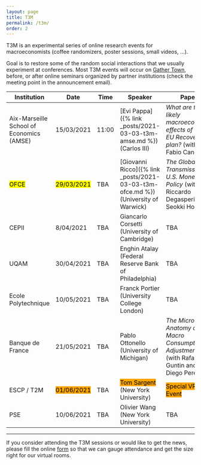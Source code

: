 ```yaml
---
layout: page
title: T3M
permalink: /t3m/
order: 2
---
```


T3M is an experimental series of online research events for macroeconomists (coffee randomizers, poster sessions, small videos, ...). 

Goal is to restore some of the random social interactions that we usually experiment at conferences.
Most T3M events will occur on [Gather Town](https://gather.town/), before, or after online seminars organized by partner institutions (check the meeting point in the announcement email).

| Institution                              | Date                                                     | Time  | Speaker                                                                          | Paper                                                                                     |
| ---------------------------------------- | -------------------------------------------------------- | ----- | -------------------------------------------------------------------------------- | ----------------------------------------------------------------------------------------- |
| Aix-Marseille School of Economics (AMSE) | 15/03/2021                                               | 11:00 | [Evi Pappa]({% link _posts/2021-03-03-t3m-amse.md %})  (Carlos III)              | *What are the likely macroeconomic effects of the EU Recovery plan?* (with Fabio Canova)  |
| <mark>OFCE</mark>                        | <mark>29/03/2021</mark>                                  | TBA   | [Giovanni Ricco]({% link _posts/2021-03-03-t3m-ofce.md %})  (University of Warwick)      | *The Global Transmission of U.S. Monetary Policy* (with Riccardo Degasperi and Seokki Hong)     |
| CEPII                                    | 8/04/2021                                                | TBA   | Giancarlo Corsetti (University of Cambridge)                                      | TBA                                                                                       |
| UQAM                                     | 30/04/2021                                               | TBA   | Enghin Atalay (Federal Reserve Bank of Philadelphia)                             | TBA                                                                                       |
| Ecole Polytechnique                      | 10/05/2021                                               | TBA   | Franck Portier (University College London)                                       | TBA                                                                                       |
| Banque de France                         | 21/05/2021                                               | TBA   | Pablo Ottonello (University of Michigan)                                         | *The Micro Anatomy of Macro Consumption Adjustments* (with Rafael Guntin and Diego Perez) |
| ESCP / T2M                               | <mark style="background-color: orange">01/06/2021</mark> | TBA   | <mark style="background-color: orange">Tom Sargent</mark>  (New York University) | <mark style="background-color: orange">Special VR Event</mark>                            |
| PSE                                      | 10/06/2021                                               | TBA   | Olivier Wang  (New York University)                                              | TBA                                                                                       |

---

If you consider attending the T3M sessions or would like to get the news, please fill the online [form](https://forms.gle/r4CaeMBBKRHB31kB7) so that we can gauge attendance and get the size right for our virtual rooms.
